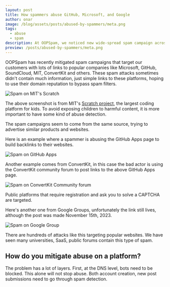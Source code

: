 ```yaml
---
layout: post
title: How spammers abuse GitHub, Microsoft, and Google
author: onar
image: /blog/assets/posts/abused-by-spammers/meta.png
tags:
  - abuse
  - spam
description: At OOPSpam, we noticed new wide-spread spam campaign across top companies like Github, SoundCloud, Microsoft, Google due to lack of abuse detection.
preview: /posts/abused-by-spammers/meta.png
---
```


OOPSpam has recently mitigated spam campaigns that target our customers with lots of links to popular companies like Microsoft, GitHub, SoundCloud, MIT, ConvertKit and others. These spam attacks sometimes didn't contain much information, just simple links to these platforms, hoping to use their domain reputation to bypass spam filters.

![Spam on MIT's Scratch](/blog/assets/posts/abused-by-spammers/mit.jpg "Spam on MIT's Scratch")

The above screenshot is from MIT's [Scratch project](https://scratch.mit.edu/), the largest coding platform for kids. To avoid exposing children to harmful content, it is more important to have some kind of abuse detection.

The spam campaigns seem to come from the same source, trying to advertise similar products and websites.

Here is an example where a spammer is abusing the GitHub Apps page to build backlinks to their websites.

![Spam on GitHub Apps](/blog/assets/posts/abused-by-spammers/github.png "Spam on GitHub Apps")

Another example comes from ConvertKit, in this case the bad actor is using the ConvertKit community forum to post links to the above GitHub Apps page. 

![Spam on ConvertKit Community forum](/blog/assets/posts/abused-by-spammers/convertkit.png "Spam on ConvertKit Community forum")

Public platforms that require registration and ask you to solve a CAPTCHA are targeted.

Here's another one from Google Groups, unfortunately the link still lives, although the post was made November 15th, 2023.

![Spam on Google Group](/blog/assets/posts/abused-by-spammers/google.png "Spam on Google Group")

There are hundreds of attacks like this targeting popular websites. We have seen many universities, SaaS, public forums contain this type of spam.

## How do you mitigate abuse on a platform?

The problem has a lot of layers. First, at the DNS level, bots need to be blocked. This alone will not stop abuse. Both account creation, new post submissions need to go through spam detection.